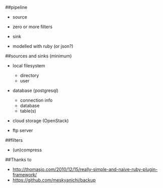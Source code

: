 ##pipeline
* source
* zero or more filters
* sink

* modelled with ruby (or json?)

##sources and sinks (minimum)
* local filesystem
	* directory
	* user
	 
* database (postgresql)
	* connection info
	* database
	* table(s)
	
* cloud storage (OpenStack)
* ftp server

##filters
* (un)compress

##Thanks to
* http://thomasjo.com/2010/12/15/really-simple-and-naive-ruby-plugin-framework/
* https://github.com/meskyanichi/backup
